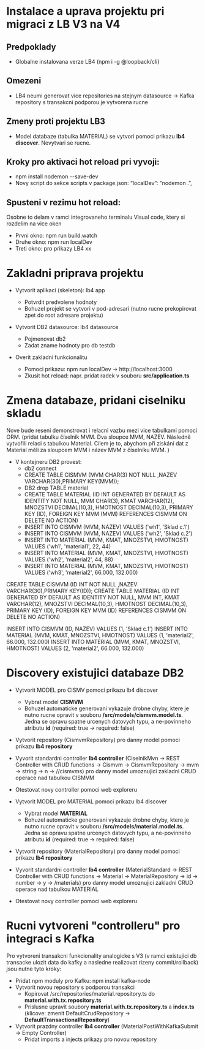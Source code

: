 # Instalace a uprava projektu pri migraci z LB V3 na V4

## Predpoklady
* Globalne instalovana verze LB4 (npm i -g @loopback/cli)

## Omezeni
* LB4 neumi generovat vice repositories na stejnym datasource -> Kafka repository s transakcni podporou je vytvorena rucne

## Zmeny proti projektu LB3
* Model databaze (tabulka MATERIAL) se vytvori pomoci prikazu **lb4 discover**. Nevytvari se rucne.


## Kroky pro aktivaci hot reload pri vyvoji:
* npm install nodemon --save-dev
* Novy script do sekce scripts v package.json: “localDev”: “nodemon .”,

## Spusteni v rezimu hot reload:
Osobne to delam v ramci integrovaneho terminalu Visual code, ktery si rozdelim na vice oken
* Prvni okno: npm run build:watch
* Druhe okno: npm run localDev
* Treti okno: pro prikazy LB4 xx

# Zakladni priprava projektu
* Vytvorit aplikaci (skeleton): lb4 app
	* Potvrdit predvolene hodnoty
	* Bohuzel projekt se vytvori v pod-adresari (nutno rucne prekopirovat zpet do root adresare projektu)

* Vytvorit DB2 datasource: lb4 datasource
	* Pojmenovat db2
	* Zadat zname hodnoty pro db testdb

* Overit zakladni funkcionalitu
	*	Pomoci prikazu: npm run localDev -> http://localhost:3000
	* Zkusit hot reload: napr. pridat radek v souboru **src/application.ts**

# Zmena databaze, pridani ciselniku skladu
Nove bude reseni demonstrovat i relacni vazbu mezi vice tabulkami pomoci ORM. (pridat tabulku číselník MVM. Dva sloupce MVM, NAZEV. Následně vytvořili relaci s tabulkou Material. Cílem je to, abychom při ziskání dat z Material měli za sloupcem MVM i název MVM z číselníku MVM. )
* V kontejneru DB2 provest:
	* db2 connect
	* CREATE TABLE CISMVM (MVM   CHAR(3)  NOT NULL ,NAZEV  VARCHAR(30),PRIMARY KEY(MVM));
	* DB2 drop TABLE material
	* CREATE TABLE MATERIAL (ID INT GENERATED BY DEFAULT AS IDENTITY NOT NULL, MVM CHAR(3), KMAT VARCHAR(12), MNOZSTVI DECIMAL(10,3), HMOTNOST DECIMAL(10,3), PRIMARY KEY (ID), FOREIGN KEY MVM (MVM) REFERENCES CISMVM ON DELETE NO ACTION)
	* INSERT INTO CISMVM (MVM, NAZEV) VALUES ('wh1', 'Sklad c.1')
	* INSERT INTO CISMVM (MVM, NAZEV) VALUES ('wh2', 'Sklad c.2')
	* INSERT INTO MATERIAL (MVM, KMAT, MNOZSTVI, HMOTNOST) VALUES ('wh1', 'material1', 22, 44)
	* INSERT INTO MATERIAL (MVM, KMAT, MNOZSTVI, HMOTNOST) VALUES ('wh2', 'material2', 44, 88)
	* INSERT INTO MATERIAL (MVM, KMAT, MNOZSTVI, HMOTNOST) VALUES ('wh3', 'material2', 66.000, 132.000)


CREATE TABLE CISMVM (ID INT  NOT NULL ,NAZEV  VARCHAR(30),PRIMARY KEY(ID));
CREATE TABLE MATERIAL (ID INT GENERATED BY DEFAULT AS IDENTITY NOT NULL, MVM INT, KMAT VARCHAR(12), MNOZSTVI DECIMAL(10,3), HMOTNOST DECIMAL(10,3), PRIMARY KEY (ID), FOREIGN KEY MVM (ID) REFERENCES CISMVM ON DELETE NO ACTION)

INSERT INTO CISMVM (ID, NAZEV) VALUES (1, 'Sklad c.1')
INSERT INTO MATERIAL (MVM, KMAT, MNOZSTVI, HMOTNOST) VALUES (1, 'material2', 66.000, 132.000)
INSERT INTO MATERIAL (MVM, KMAT, MNOZSTVI, HMOTNOST) VALUES (2, 'material2', 66.000, 132.000)



# Discovery existujici databaze DB2
* Vytvorit MODEL pro CISMV pomoci prikazu lb4 discover
	* Vybrat model **CISMVM**
	* Bohuzel automaticke generovani vykazuje drobne chyby, ktere je nutno rucne opravit v souboru **/src/models/cismvm.model.ts**. Jedna se opravu spatne urcenych datovych typu, a ne-povinneho atributu **id** (required: true -> required: false)
* Vytvorit repository (CismvmRepository) pro danny model pomoci prikazu **lb4 repository**
* Vyvorit standardni controller **lb4 controller** (CiselnikMvn -> REST Controller with CRUD functions -> Cismvm -> CismvmRepository -> mvm -> string -> n -> //cismvms) pro danny model umoznujici zakladni CRUD operace nad tabulkou CISMVM
* Otestovat novy controller pomoci web exploreru

* Vytvorit MODEL pro MATERIAL pomoci prikazu lb4 discover
	* Vybrat model **MATERIAL**
	* Bohuzel automaticke generovani vykazuje drobne chyby, ktere je nutno rucne opravit v souboru **/src/models/material.model.ts**. Jedna se opravu spatne urcenych datovych typu, a ne-povinneho atributu **id** (required: true -> required: false)
* Vytvorit repository (MaterialRepository) pro danny model pomoci prikazu **lb4 repository**
* Vyvorit standardni controller **lb4 controller** (MaterialStandard -> REST Controller with CRUD functions -> Material -> MaterialRepository -> id -> number -> y -> /materials) pro danny model umoznujici zakladni CRUD operace nad tabulkou MATERIAL
* Otestovat novy controller pomoci web exploreru

# Rucni vytvoreni "controlleru" pro integraci s Kafka
Pro vytvoreni transakcni funkcionality analogicke s V3 (v ramci existujici db transacke ulozit data do kafky a nasledne realizovat rizeny commit/rollback) jsou nutne tyto kroky:
* Pridat npm moduly pro Kafku: npm install kafka-node
* Vytvorit novou repository s podporou transakci
	* Kopirovat /src/repositories/material.repository.ts do **material.with.tx.repository.ts**
	* Prislusne upravit soubory **material.with.tx.repository.ts** a **index.ts** (klicove: zmenit DefaultCrudRepository -> **DefaultTransactionalRepository**)
* Vytvorit prazdny controller **lb4 controller** (MaterialPostWithKafkaSubmit -> Empty Controller)
	* Pridat imports a injects prikazy pro novou repository



